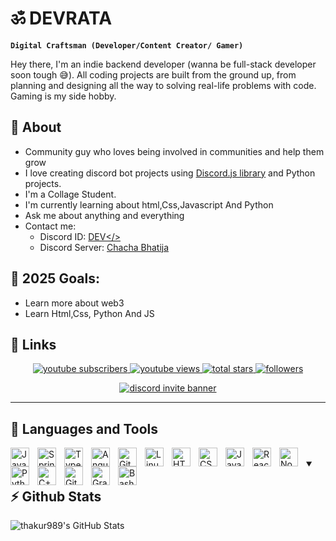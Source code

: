 <!-- Main Heading  -->

# ॐ DEVRATA

<!-- Intro -->

**`Digital Craftsman (Developer/Content Creator/ Gamer)`**

Hey there, I'm an indie backend developer (wanna be full-stack developer soon tough 😅). All coding projects are built from the ground up, from planning and designing all the way to solving real-life problems with code. Gaming is my side hobby. 
## 🧐 About

- Community guy who loves being involved in communities and help them grow
- I love creating discord bot projects using [Discord.js library](https://discord.js.org/#/) and Python projects.
- I'm a Collage Student.
- I'm currently learning about html,Css,Javascript And Python
- Ask me about anything and everything
- Contact me:
  - Discord ID: [DEV</>][discord-user-id]
  - Discord Server: [Chacha Bhatija][discord-server-invite-link]


## 🥅 2025 Goals:

- Learn more about web3
- Learn Html,Css, Python And JS

## 🔗 Links

<!-- Social badges section -->

<p align="center">

  <a href="https://www.youtube.com/@Why_thakur?sub_confirmation=1">
    <img 
      alt="youtube subscribers" 
      title="Subscribe to my YouTube channel" 
      src="https://img.shields.io/youtube/channel/subscribers/UCayQk2S7R7gO3DRGL-xgnLA?color=red&label=SUBSCRIBERS&logo=youtube&logoColor=red&style=for-the-badge"
    />
  </a>
  <a href="https://www.youtube.com/@Why_thakur">
    <img 
      alt="youtube views" 
      title="YouTube views" 
      src="https://img.shields.io/youtube/channel/views/UCayQk2S7R7gO3DRGL-xgnLA?color=red&label=YOUTUBE&logo=youtube&logoColor=red&style=for-the-badge"
    />
  </a> 
  <a href="https://github.com/whyonlythakur?tab=repositories&sort=stargazers">
    <img 
    alt="total stars" 
    title="Total stars on GitHub" 
    src="https://custom-icon-badges.demolab.com/github/stars/thakur989?color=55960c&style=for-the-badge&labelColor=488207&logo=star"
    />
  </a>
  <a href="https://github.com/whyonlythakur?tab=followers">
    <img 
    alt="followers" 
    title="Follow me on Github" 
    src="https://custom-icon-badges.demolab.com/github/followers/thakur989?color=236ad3&labelColor=1155ba&style=for-the-badge&logo=person-add&label=Follow&logoColor=white"
    />
  </a>
  <!-- To be fixed -->
  <!-- <a href="https://github.com/itz-tony/Simple-View-Counter">
    <img 
    alt="views" 
    title="GitHub profile views" 
    src="https://freshidea.com/jonah/app/itz-tony-profile-views"
    />
  </a> -->
</p>
<p align="center">
  <a href="https://discord.gg/CmQAqbJqsJ">
  <img 
    alt="discord invite banner"
    title="Discord Invite Banner"
    src="https://discord.com/api/guilds/1059590960578830386/widget.png?style=banner2"/>
  </a>
</p>

---

## 🧰 Languages and Tools

<img align="left" alt="Java" width="30px" style="padding-right:10px;" src="https://cdn.jsdelivr.net/gh/devicons/devicon/icons/java/java-original.svg"/>
<img align="left" alt="Spring" width="30px" style="padding-right:10px;" src="https://cdn.jsdelivr.net/gh/devicons/devicon/icons/spring/spring-original.svg" />
<img align="left" alt="TypeScript" width="30px" style="padding-right:10px;" src="https://cdn.jsdelivr.net/gh/devicons/devicon/icons/typescript/typescript-plain.svg" />
<img align="left" alt="Angular" width="30px" style="padding-right:10px;" src="https://cdn.jsdelivr.net/gh/devicons/devicon/icons/angularjs/angularjs-plain.svg" />
<img align="left" alt="Git" width="30px" style="padding-right:10px;" src="https://cdn.jsdelivr.net/gh/devicons/devicon/icons/git/git-original.svg" />
<img align="left" alt="Linux" width="30px" style="padding-right:10px;" src="https://cdn.jsdelivr.net/gh/devicons/devicon/icons/linux/linux-original.svg" />
<img align="left" alt="HTML" width="30px" style="padding-right:10px;" src="https://cdn.jsdelivr.net/gh/devicons/devicon/icons/html5/html5-plain.svg" />
<img align="left" alt="CSS" width="30px" style="padding-right:10px;" src="https://cdn.jsdelivr.net/gh/devicons/devicon/icons/css3/css3-plain.svg" />
<img align="left" alt="JavaScript" width="30px" style="padding-right:10px;" src="https://cdn.jsdelivr.net/gh/devicons/devicon/icons/javascript/javascript-plain.svg" />
<img align="left" alt="React" width="30px" style="padding-right:10px;" src="https://cdn.jsdelivr.net/gh/devicons/devicon/icons/react/react-original.svg" />
<img align="left" alt="NodeJS" width="30px" style="padding-right:10px;" src="https://cdn.jsdelivr.net/gh/devicons/devicon/icons/nodejs/nodejs-original.svg" />
<img align="left" alt="Python" width="30px" style="padding-right:10px;" src="https://cdn.jsdelivr.net/gh/devicons/devicon/icons/python/python-plain.svg" />
<img align="left" alt="C++" width="30px" style="padding-right:10px;" src="https://cdn.jsdelivr.net/gh/devicons/devicon/icons/cplusplus/cplusplus-line.svg" />
<img align="left" alt="GitHub" width="30px" style="padding-right:10px;" src="https://cdn.jsdelivr.net/gh/devicons/devicon/icons/github/github-original.svg" />
<img align="left" alt="Gradle" width="30px" style="padding-right:10px;" src="https://cdn.jsdelivr.net/gh/devicons/devicon/icons/gradle/gradle-plain.svg" />
<img align="left" alt="Bash" width="30px" style="padding-right:10px;" src="https://cdn.jsdelivr.net/gh/devicons/devicon/icons/bash/bash-original.svg" />
<br /> 

<details open>
  <summary><h2>⚡ Github Stats</h2></summary>
  <p>
  <img 
    align="center" 
    alt="thakur989's GitHub Stats" 
    src="https://github-readme-stats.vercel.app/api?username=thakur989&show_icons=true&theme=radical&hide_border=true" 
  />
  </p>
</details>

<!-- DEFINATIONS -->

[youtube]: https://youtube.com/@Why_thakur
[discord-user-id]: https://discordapp.com/users/1087346593235210311
[discord-server-invite-link]: https://discord.gg/CmQAqbJqsJ
